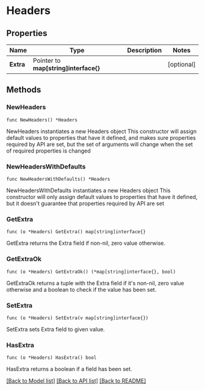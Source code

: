 # Headers

## Properties

Name | Type | Description | Notes
------------ | ------------- | ------------- | -------------
**Extra** | Pointer to **map[string]interface{}** |  | [optional] 

## Methods

### NewHeaders

`func NewHeaders() *Headers`

NewHeaders instantiates a new Headers object
This constructor will assign default values to properties that have it defined,
and makes sure properties required by API are set, but the set of arguments
will change when the set of required properties is changed

### NewHeadersWithDefaults

`func NewHeadersWithDefaults() *Headers`

NewHeadersWithDefaults instantiates a new Headers object
This constructor will only assign default values to properties that have it defined,
but it doesn't guarantee that properties required by API are set

### GetExtra

`func (o *Headers) GetExtra() map[string]interface{}`

GetExtra returns the Extra field if non-nil, zero value otherwise.

### GetExtraOk

`func (o *Headers) GetExtraOk() (*map[string]interface{}, bool)`

GetExtraOk returns a tuple with the Extra field if it's non-nil, zero value otherwise
and a boolean to check if the value has been set.

### SetExtra

`func (o *Headers) SetExtra(v map[string]interface{})`

SetExtra sets Extra field to given value.

### HasExtra

`func (o *Headers) HasExtra() bool`

HasExtra returns a boolean if a field has been set.


[[Back to Model list]](../README.md#documentation-for-models) [[Back to API list]](../README.md#documentation-for-api-endpoints) [[Back to README]](../README.md)


